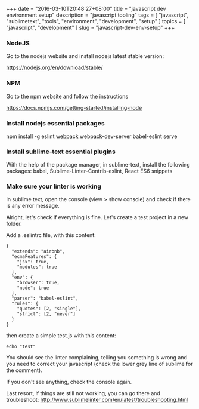 +++
date = "2016-03-10T20:48:27+08:00"
title = "javascript dev environment setup"
description = "javascript tooling"
tags = [ "javascript", "sublimetext", "tools", "environment", "development", "setup" ]
topics = [ "javascript", "development" ]
slug = "javascript-dev-env-setup"
+++

### NodeJS

Go to the nodejs website and install nodejs latest stable version:

https://nodejs.org/en/download/stable/

### NPM

Go to the npm website and follow the instructions

https://docs.npmjs.com/getting-started/installing-node

### Install nodejs essential packages

npm install -g eslint webpack webpack-dev-server babel-eslint serve 

### Install sublime-text essential plugins

With the help of the package manager, in sublime-text, install the following packages: babel, Sublime-Linter-Contrib-eslint, React ES6 snippets

### Make sure your linter is working

In sublime text, open the console (view > show console) and check if there is any error message.

Alright, let's check if everything is fine. Let's create a test project in a new folder.

Add a .eslintrc file, with this content: 

```
{
  "extends": "airbnb",
  "ecmaFeatures": {
    "jsx": true,
    "modules": true
  },
  "env": {
    "browser": true,
    "node": true
  },
  "parser": "babel-eslint",
  "rules": {
    "quotes": [2, "single"],
    "strict": [2, "never"]
  }
}
```

then create a simple test.js with this content:

```
echo "test"
```

You should see the linter complaining, telling you something is wrong and you need to correct your javascript (check the lower grey line of sublime for the comment).

If you don't see anything, check the console again.

Last resort, if things are still not working, you can go there and troubleshoot: http://www.sublimelinter.com/en/latest/troubleshooting.html